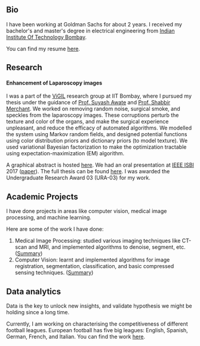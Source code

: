 ## Bio
I have been working at Goldman Sachs for about 2 years. I received my bachelor's and master's degree in electrical engineering from [Indian Institute Of Technology Bombay](https://www.iitb.ac.in/).

You can find my resume [here](https://ayushbaid.github.io/resume/cv_long.pdf).

## Research

#### Enhancement of Laparoscopy images

I was a part of the [ViGIL](https://www.cse.iitb.ac.in/graphics/doku.php?id=start) research group at IIT Bombay, where I pursued my thesis under the guidance of  [Prof. Suyash Awate](https://www.cse.iitb.ac.in/~suyash/) and [Prof. Shabbir Merchant](https://www.ee.iitb.ac.in/wiki/faculty/merchant/). We worked on removing random noise, surgical smoke, and speckles from the laparoscopy images. These corruptions perturb the texture and color of the organs, and make the surgical experience unpleasant, and reduce the efficacy of automated algorithms. We modelled the system using Markov random fields, and designed potential functions using color distribution priors and dictionary priors (to model texture). We used variational Bayesian factorization to make the optimization tractable using expectation-maximization (EM) algorithm. 

A graphical abstract is hosted [here](./iitb_thesis/Graphical_abstract.pdf). We had an oral presentation at [IEEE ISBI](https://biomedicalimaging.org/2019/) 2017 ([paper](https://ieeexplore.ieee.org/abstract/document/7950623)). The full thesis can be found [here](./iitb_thesis/thesis.pdf). I was awarded the Undergraduate Research Award 03 (URA-03) for my work.



## Academic Projects

I have done projects in areas like computer vision, medical image processing, and machine learning.

Here are some of the work I have done:

1. Medical Image Processing: studied various imaging techniques like CT-scan and MRI, and implemented algorithms to denoise, segment, etc. ([Summary](https://ayushbaid.github.io/mip_iitb/))
2. Computer Vision: learnt and implemented algorithms for image registration, segmentation, classification, and basic compressed sensing techniques. ([Summary](https://ayushbaid.github.io/cv_iitb/))



## Data analytics

Data is the key to unlock new insights, and validate hypothesis we might be holding since a long time.

Currently, I am working on characterising the competitiveness of different football leagues.  European football has five big leagues: English, Spanish, German, French, and Italian. You can find the work [here](https://ayushbaid.github.io/football_stats).



